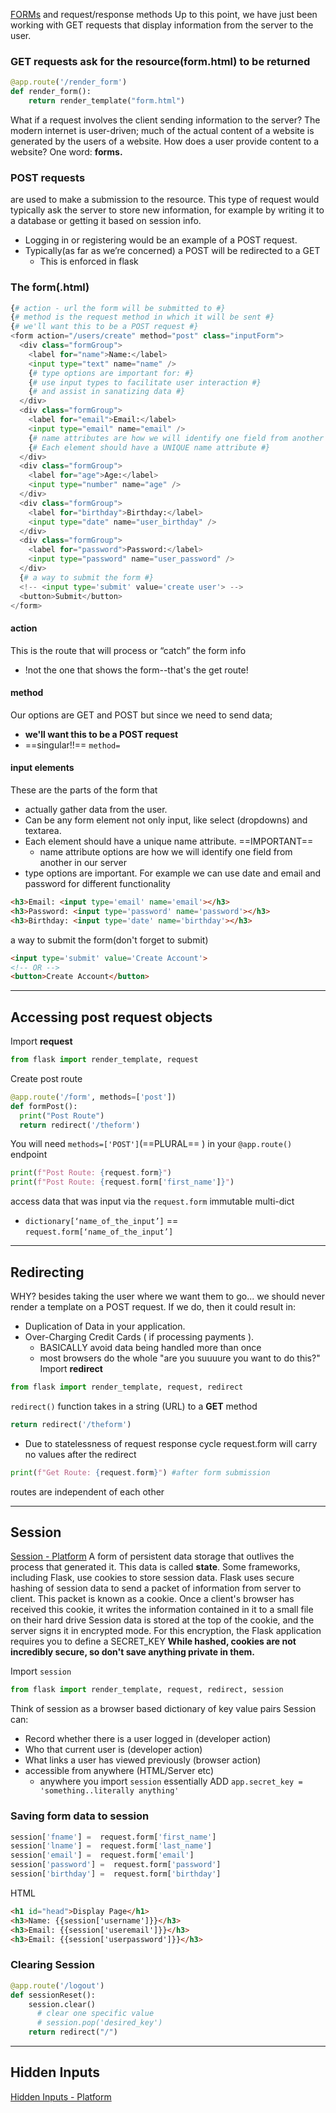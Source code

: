 [FORMs](https://login.codingdojo.com/m/506/12467/87470) and request/response methods
Up to this point, we have just been working with GET requests that display information from the server to the user. 
### GET requests ask for the resource(form.html) to be returned
```python
@app.route('/render_form')
def render_form():
    return render_template("form.html")
```
What if a request involves the client sending information to the server? 
The modern internet is user-driven; much of the actual content of a website is generated by the users of a website. How does a user provide content to a website? 
One word: __forms.__
### **POST** requests 
are used to make a submission to the resource. 
This type of request would typically ask the server to store new information, for example by writing it to a database or getting it based on session info.
- Logging in or registering would be an example of a POST request.
- Typically(as far as we’re concerned) a POST will be redirected to a GET
	- This is enforced in flask
### The form(.html)
```python
{# action - url the form will be submitted to #} 
{# method is the request method in which it will be sent #} 
{# we'll want this to be a POST request #}
<form action="/users/create" method="post" class="inputForm">
  <div class="formGroup">
    <label for="name">Name:</label>
    <input type="text" name="name" />
    {# type options are important for: #} 
    {# use input types to facilitate user interaction #} 
    {# and assist in sanatizing data #}
  </div>
  <div class="formGroup">
    <label for="email">Email:</label>
    <input type="email" name="email" />
    {# name attributes are how we will identify one field from another #} 
    {# Each element should have a UNIQUE name attribute #}
  </div>
  <div class="formGroup">
    <label for="age">Age:</label>
    <input type="number" name="age" />
  </div>
  <div class="formGroup">
    <label for="birthday">Birthday:</label>
    <input type="date" name="user_birthday" />
  </div>
  <div class="formGroup">
    <label for="password">Password:</label>
    <input type="password" name="user_password" />
  </div>
  {# a way to submit the form #}
  <!-- <input type='submit' value='create user'> -->
  <button>Submit</button>
</form>
```
#### action 
This is the route that will process or “catch”  the form info
- !not the one that shows the form--that's the get route!
#### method
Our options are GET and POST but since we need to send data; 
- __we'll want this to be a POST request__
- ==singular!!== `method=`
#### input elements
These are the parts of the form that 
- actually gather data from the user. 
- Can be any form element not only input, like select (dropdowns) and textarea.
- Each element should have a unique name attribute. ==IMPORTANT==
	- name attribute options are how we will identify one field from another in our server
- type options are important.
For example we can use date and email and password for different functionality
```html
<h3>Email: <input type='email' name='email'></h3>        
<h3>Password: <input type='password' name='password'></h3>
<h3>Birthday: <input type='date' name='birthday'></h3>
```
a way to submit the form(don't forget to submit)
```html
<input type='submit' value='Create Account'>
<!-- OR -->
<button>Create Account</button>
```

---
## Accessing post request objects
Import **request**
```python
from flask import render_template, request
```
Create post route
```python
@app.route('/form', methods=['post'])
def formPost(): 
  print("Post Route")
  return redirect('/theform')
```
You will need `methods=['POST']`(==PLURAL== )  in your `@app.route()` endpoint
```python
print(f"Post Route: {request.form}")
print(f"Post Route: {request.form['first_name']}")
```
access data that was input via the `request.form` immutable multi-dict
- `dictionary[‘name_of_the_input’]` == `request.form[‘name_of_the_input’]`
---
## Redirecting
WHY? besides taking the user where we want them to go...
we should never render a template on a POST request.  If we do, then it could result in:
- Duplication of Data in your application.
- Over-Charging Credit Cards ( if processing payments ).
	- BASICALLY avoid data being handled more than once
	- most browsers do the whole "are you suuuure you want to do this?"
Import __redirect__
```python
from flask import render_template, request, redirect
```
`redirect()` function takes in a string (URL) to a __GET__ method
```python
return redirect('/theform')
```
- Due to statelessness of request response cycle request.form will carry no values after the redirect
```python
print(f"Get Route: {request.form}") #after form submission
```
routes are independent of each other

---
## Session
[Session - Platform](https://login.codingdojo.com/m/506/12467/87473)
A form of persistent data storage that outlives the process that generated it. 
This data is called **state**.
Some frameworks, including Flask, use cookies to store session data. Flask uses secure hashing of session data to send a packet of information from server to client. This packet is known as a cookie. 
Once a client's browser has received this cookie, it writes the information contained in it to a small file on their hard drive
Session data is stored at the top of the cookie, and the server signs it in encrypted mode. For this encryption, the Flask application requires you to define a SECRET_KEY
**While hashed, cookies are not incredibly secure, so don't save anything private in them.**

Import `session`
```python
from flask import render_template, request, redirect, session
```
Think of session as a browser based dictionary of key value pairs
Session can:
- Record whether there is a user logged in (developer action) 
- Who that current user is (developer action)
- What links a user has viewed previously (browser action)
- accessible from anywhere (HTML/Server etc)
	- anywhere you import `session` essentially
ADD `app.secret_key = 'something..literally anything'`
### Saving form data to session
```python
session['fname'] =  request.form['first_name']
session['lname'] =  request.form['last_name']
session['email'] =  request.form['email']
session['password'] =  request.form['password']
session['birthday'] =  request.form['birthday']
```
HTML
```html
<h1 id="head">Display Page</h1>
<h3>Name: {{session['username']}}</h3>
<h3>Email: {{session['useremail']}}</h3>
<h3>Email: {{session['userpassword']}}</h3>
```
### Clearing Session
```python
@app.route('/logout')
def sessionReset():
	session.clear()
	  # clear one specific value
	  # session.pop('desired_key')
	return redirect("/")
```

---
## Hidden Inputs
[Hidden Inputs - Platform](https://login.codingdojo.com/m/506/12467/87477)